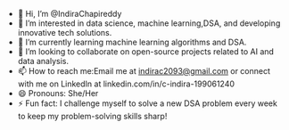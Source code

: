 - 👋 Hi, I’m @IndiraChapireddy
- 👀 I’m interested in data science, machine learning,DSA, and developing innovative tech solutions.
- 🌱 I’m currently learning  machine learning algorithms and DSA.
- 💞️ I’m looking to collaborate on open-source projects related to AI and data analysis.
- 📫 How to reach me:Email me at indirac2093@gmail.com or connect with me on LinkedIn at linkedin.com/in/c-indira-199061240
- 😄 Pronouns: She/Her
- ⚡ Fun fact: I challenge myself to solve a new DSA problem every week to keep my problem-solving skills sharp!

<!---
IndiraChapireddy/IndiraChapireddy is a ✨ special ✨ repository because its `README.md` (this file) appears on your GitHub profile.
You can click the Preview link to take a look at your changes.
--->

